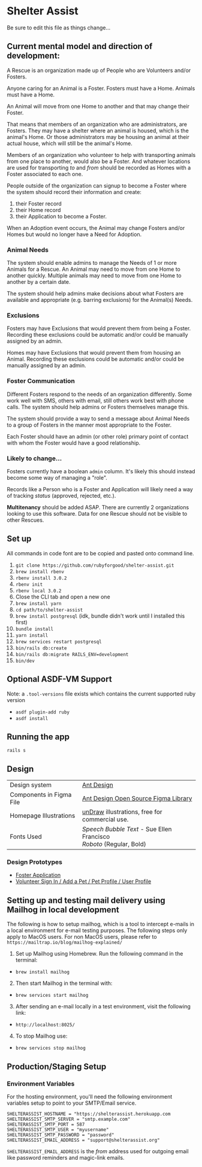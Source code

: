 # Shelter Assist

Be sure to edit this file as things change…

## Current mental model and direction of development:

A Rescue is an organization made up of People who are
Volunteers and/or Fosters.

Anyone caring for an Animal is a Foster.
Fosters must have a Home. Animals must have a Home.

An Animal will move from one Home to another and that may change their Foster.

That means that members of an organization who are administrators, are Fosters. They may have a shelter where an animal is housed, which is the animal's Home. Or those administrators may be housing an animal at their actual house, which will still be the animal's Home.

Members of an organization who volunteer to help with transporting animals from one place to another, would also be a Foster. And whatever locations are used for transporting _to_ and _from_ should be recorded as Homes with a Foster associated to each one.

People outside of the organization can signup to become a Foster where the system should record their information and create:

  1. their Foster record
  2. their Home record
  3. their Application to become a Foster.

When an Adoption event occurs, the Animal may change Fosters and/or Homes but would no longer have a Need for Adoption.

### Animal Needs

The system should enable admins to manage the Needs of 1 or more Animals for a Rescue. An Animal may need to move from one Home to another quickly. Multiple animals may need to move from one Home to another by a certain date.

The system should help admins make decisions about what Fosters are available and appropriate (e.g. barring exclusions) for the Animal(s) Needs.

### Exclusions

Fosters may have Exclusions that would prevent them from being a Foster. Recording these exclusions could be automatic and/or could be manually assigned by an admin.

Homes may have Exclusions that would prevent them from housing an Animal. Recording these exclusions could be automatic and/or could be manually assigned by an admin.

### Foster Communication

Different Fosters respond to the needs of an organization differently. Some work well with SMS, others with email, still others work best with phone calls. The system should help admins or Fosters themselves manage this.

The system should provide a way to send a message about Animal Needs to a group of Fosters in the manner most appropriate to the Foster.

Each Foster should have an admin (or other role) primary point of contact with whom the Foster would have a good relationship.

### Likely to change…

Fosters currently have a boolean `admin` column. It's likely this should instead become some way of managing a "role".

Records like a Person who is a Foster and Application will likely need a way of tracking _status_ (approved, rejected, etc.).

**Multitenancy** should be added ASAP. There are currently 2 organizations looking to use this software. Data for one Rescue should not be visible to other Rescues.

## Set up

All commands in code font are to be copied and pasted onto command line.

1. `git clone https://github.com/rubyforgood/shelter-assist.git`
1. `brew install rbenv`
1. `rbenv install 3.0.2`
1. `rbenv init`   
1. `rbenv local 3.0.2`
1. Close the CLI tab and open a new one
1. `brew install yarn`
1. `cd path/to/shelter-assist`
1. `brew install postgresql` (idk, bundle didn't work until I installed this first)
1. `bundle install`
1. `yarn install`
1. `brew services restart postgresql`
1. `bin/rails db:create`
1. `bin/rails db:migrate RAILS_ENV=development`
1. `bin/dev`

## Optional ASDF-VM Support

Note: a `.tool-versions` file exists which contains the current supported ruby version

* `asdf plugin-add ruby`
* `asdf install`

## Running the app

```
rails s
```

## Design

|                          |                                                              |
| ------------------------ | ------------------------------------------------------------ |
| Design system            | [Ant Design](https://ant.design)                             |
| Components in Figma File | [Ant Design Open Source Figma Library](https://www.figma.com/community/file/831698976089873405) |
| Homepage Illustrations   | [unDraw](https://undraw.co/search) illustrations, free for commercial use. |
| Fonts Used               | _Speech Bubble Text_ - Sue Ellen Francisco<br />_Roboto_ (Regular, Bold) |

### Design Prototypes

- [Foster Application](https://www.figma.com/proto/RIfWeZXYmQJEA9Tuwxewzy/Design-File?node-id=86%3A27199&viewport=241%2C48%2C0.69&scaling=min-zoom&starting-point-node-id=86%3A27475&show-proto-sidebar=1)
- [Volunteer Sign In / Add a Pet / Pet Profile / User Profile](https://www.figma.com/proto/RIfWeZXYmQJEA9Tuwxewzy/Design-File?node-id=86%3A27199&viewport=241%2C48%2C0.69&scaling=min-zoom&starting-point-node-id=86%3A27203&show-proto-sidebar=1)

## Setting up and testing mail delivery using Mailhog in local development

The following is how to setup mailhog, which is a tool to intercept e-mails in a local environment for e-mail testing purposes. The following steps only apply to MacOS users. For non MacOS users, please refer to `https://mailtrap.io/blog/mailhog-explained/`

1.  Set up Mailhog using Homebrew. Run the following command in the terminal: 

  * `brew install mailhog`

2. Then start Mailhog in the terminal with:

  * `brew services start mailhog`

3. After sending an e-mail locally in a test environment, visit the following link: 

  * `http://localhost:8025/`

4. To stop Mailhog use:

  * `brew services stop mailhog`

## Production/Staging Setup

### Environment Variables

For the hosting environment, you'll need the following environment variables setup to point to your SMTP/Email service.

```
SHELTERASSIST_HOSTNAME = "https://shelterassist.herokuapp.com
SHELTERASSIST_SMTP_SERVER = "smtp.example.com"
SHELTERASSIST_SMTP_PORT = 587
SHELTERASSIST_SMTP_USER = "myusername"
SHELTERASSIST_SMTP_PASSWORD = "password"
SHELTERASSIST_EMAIL_ADDRESS = "support@shelterassist.org"
```

`SHELTERASSIST_EMAIL_ADDRESS` is the _from_ address used for outgoing email like password reminders and magic-link emails.

